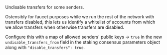 Undisable transfers for some senders.

Ostensibly for faucet purposes while we run the rest of the network with transfers disabled,
this lets us identify a whitelist of accounts from which we allow transfers when otherwise transfers are disabled.

Configure this with a map of allowed senders' public keys -> `true` in the new `undisable_transfers_from` field in the
staking consensus parameters object along with `"disable_transfers": true`.

